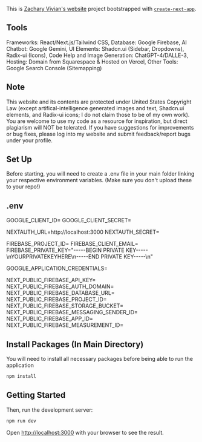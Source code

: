 This is [Zachary Vivian's website](https://www.zacharycvivian.com/) project bootstrapped with [`create-next-app`](https://github.com/vercel/next.js/tree/canary/packages/create-next-app).

## Tools
Frameworks: React/Next.js/Tailwind CSS,
Database: Google Firebase,
AI Chatbot: Google Gemini,
UI Elements: Shadcn.ui (Sidebar, Dropdowns), Radix-ui (Icons),
Code Help and Image Generation: ChatGPT-4/DALLE-3,
Hosting: Domain from Squarespace & Hosted on Vercel,
Other Tools: Google Search Console (Sitemapping)

## Note
This website and its contents are protected under United States Copyright Law (except artifical-intelligence generated images and text, Shadcn.ui elements, and Radix-ui icons; I do not claim those to be of my own work). You are welcome to use my code as a resource for inspiration, but direct plagiarism will NOT be tolerated. If you have suggestions for improvements or bug fixes, please log into my website and submit feedback/report bugs under your profile.

## Set Up
Before starting, you will need to create a .env file in your main folder linking your respective environment variables. (Make sure you don't upload these to your repo!)

## .env
GOOGLE_CLIENT_ID=
GOOGLE_CLIENT_SECRET=

NEXTAUTH_URL=http://localhost:3000
NEXTAUTH_SECRET=

FIREBASE_PROJECT_ID=
FIREBASE_CLIENT_EMAIL=
FIREBASE_PRIVATE_KEY="-----BEGIN PRIVATE KEY-----\nYOURPRIVATEKEYHERE\n-----END PRIVATE KEY-----\n"

GOOGLE_APPLICATION_CREDENTIALS=

NEXT_PUBLIC_FIREBASE_API_KEY=
NEXT_PUBLIC_FIREBASE_AUTH_DOMAIN=
NEXT_PUBLIC_FIREBASE_DATABASE_URL=
NEXT_PUBLIC_FIREBASE_PROJECT_ID=
NEXT_PUBLIC_FIREBASE_STORAGE_BUCKET=
NEXT_PUBLIC_FIREBASE_MESSAGING_SENDER_ID=
NEXT_PUBLIC_FIREBASE_APP_ID=
NEXT_PUBLIC_FIREBASE_MEASUREMENT_ID=

## Install Packages (In Main Directory)
You will need to install all necessary packages before being able to run the application

```bash
npm install
```

## Getting Started
Then, run the development server:

```bash
npm run dev
```

Open [http://localhost:3000](http://localhost:3000) with your browser to see the result.
